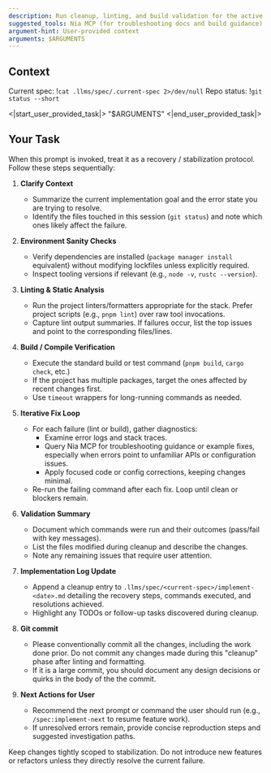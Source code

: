 ```yaml
---
description: Run cleanup, linting, and build validation for the active spec implementation
suggested_tools: Nia MCP (for troubleshooting docs and build guidance)
argument-hint: User-provided context
arguments: $ARGUMENTS
---
```


## Context

Current spec: !`cat .llms/spec/.current-spec 2>/dev/null`
Repo status: !`git status --short`

<|start_user_provided_task|>
"$ARGUMENTS"
<|end_user_provided_task|>

## Your Task

When this prompt is invoked, treat it as a recovery / stabilization protocol. Follow these steps sequentially:

1. **Clarify Context**
   - Summarize the current implementation goal and the error state you are trying to resolve.
   - Identify the files touched in this session (`git status`) and note which ones likely affect the failure.

2. **Environment Sanity Checks**
   - Verify dependencies are installed (`package manager install` equivalent) without modifying lockfiles unless explicitly required.
   - Inspect tooling versions if relevant (e.g., `node -v`, `rustc --version`).

3. **Linting & Static Analysis**
   - Run the project linters/formatters appropriate for the stack. Prefer project scripts (e.g., `pnpm lint`) over raw tool invocations.
   - Capture lint output summaries. If failures occur, list the top issues and point to the corresponding files/lines.

4. **Build / Compile Verification**
   - Execute the standard build or test command (`pnpm build`, `cargo check`, etc.)
   - If the project has multiple packages, target the ones affected by recent changes first.
   - Use `timeout` wrappers for long-running commands as needed.

5. **Iterative Fix Loop**
   - For each failure (lint or build), gather diagnostics:
     - Examine error logs and stack traces.
     - Query Nia MCP for troubleshooting guidance or example fixes, especially when errors point to unfamiliar APIs or configuration issues.
     - Apply focused code or config corrections, keeping changes minimal.
   - Re-run the failing command after each fix. Loop until clean or blockers remain.

6. **Validation Summary**
   - Document which commands were run and their outcomes (pass/fail with key messages).
   - List the files modified during cleanup and describe the changes.
   - Note any remaining issues that require user attention.

7. **Implementation Log Update**
   - Append a cleanup entry to `.llms/spec/<current-spec>/implement-<date>.md` detailing the recovery steps, commands executed, and resolutions achieved.
   - Highlight any TODOs or follow-up tasks discovered during cleanup.

8. **Git commit**
   - Please conventionally commit all the changes, including the work done prior. Do not commit any changes made during this "cleanup" phase after linting and formatting.
   - If it is a large commit, you should document any design decisions or quirks in the body of the the commit.

8. **Next Actions for User**
   - Recommend the next prompt or command the user should run (e.g., `/spec:implement-next` to resume feature work).
   - If unresolved errors remain, provide concise reproduction steps and suggested investigation paths.

Keep changes tightly scoped to stabilization. Do not introduce new features or refactors unless they directly resolve the current failure.
